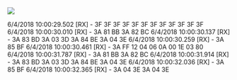 <img src='https://user-images.githubusercontent.com/38120219/38400666-d11e470e-3983-11e8-93c5-f2382ece7fe6.png'/>

6/4/2018 10:00:29.502 [RX] - 3F 3F 3F 3F 3F 3F 3F 3F 3F 3F 3F 3F 
6/4/2018 10:00:30.010 [RX] - 3A 81 BB 3A 82 BC 
6/4/2018 10:00:30.137 [RX] - 3A 83 BD 3A 03 3D 3A 84 BE 3A 04 3E 
6/4/2018 10:00:30.259 [RX] - 3A 85 BF 
6/4/2018 10:00:30.461 [RX] - 3A FF 12 04 06 0A 00 1E 03 80 
6/4/2018 10:00:31.787 [RX] - 3A 81 BB 3A 82 BC 
6/4/2018 10:00:31.914 [RX] - 3A 83 BD 3A 03 3D 3A 84 BE 3A 04 3E 
6/4/2018 10:00:32.036 [RX] - 3A 85 BF 
6/4/2018 10:00:32.365 [RX] - 3A 04 3E 3A 04 3E 
